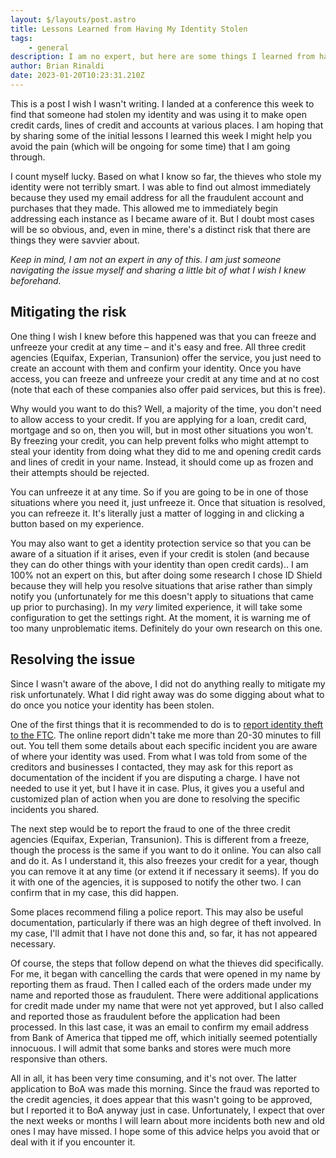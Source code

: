 ```yaml
---
layout: $/layouts/post.astro
title: Lessons Learned from Having My Identity Stolen
tags:
    - general
description: I am no expert, but here are some things I learned from having my identity stolen this week.
author: Brian Rinaldi
date: 2023-01-20T10:23:31.210Z
---
```


This is a post I wish I wasn't writing. I landed at a conference this week to find that someone had stolen my identity and was using it to make open credit cards, lines of credit and accounts at various places. I am hoping that by sharing some of the initial lessons I learned this week I might help you avoid the pain (which will be ongoing for some time) that I am going through.

I count myself lucky. Based on what I know so far, the thieves who stole my identity were not terribly smart. I was able to find out almost immediately because they used my email address for all the fraudulent account and purchases that they made. This allowed me to immediately begin addressing each instance as I became aware of it. But I doubt most cases will be so obvious, and, even in mine, there's a distinct risk that there are things they were savvier about.

_Keep in mind, I am not an expert in any of this. I am just someone navigating the issue myself and sharing a little bit of what I wish I knew beforehand._

## Mitigating the risk

One thing I wish I knew before this happened was that you can freeze and unfreeze your credit at any time – and it's easy and free. All three credit agencies (Equifax, Experian, Transunion) offer the service, you just need to create an account with them and confirm your identity. Once you have access, you can freeze and unfreeze your credit at any time and at no cost (note that each of these companies also offer paid services, but this is free).

Why would you want to do this? Well, a majority of the time, you don't need to allow access to your credit. If you are applying for a loan, credit card, mortgage and so on, then you will, but in most other situations you won't. By freezing your credit, you can help prevent folks who might attempt to steal your identity from doing what they did to me and opening credit cards and lines of credit in your name. Instead, it should come up as frozen and their attempts should be rejected.

You can unfreeze it at any time. So if you are going to be in one of those situations where you need it, just unfreeze it. Once that situation is resolved, you can refreeze it. It's literally just a matter of logging in and clicking a button based on my experience.

You may also want to get a identity protection service so that you can be aware of a situation if it arises, even if your credit is stolen (and because they can do other things with your identity than open credit cards).. I am 100% not an expert on this, but after doing some research I chose ID Shield because they will help you resolve situations that arise rather than simply notify you (unfortunately for me this doesn't apply to situations that came up prior to purchasing). In my _very_ limited experience, it will take some configuration to get the settings right. At the moment, it is warning me of too many unproblematic items. Definitely do your own research on this one.

## Resolving the issue

Since I wasn't aware of the above, I did not do anything really to mitigate my risk unfortunately. What I did right away was do some digging about what to do once you notice your identity has been stolen.

One of the first things that it is recommended to do is to [report identity theft to the FTC](https://www.identitytheft.gov/). The online report didn't take me more than 20-30 minutes to fill out. You tell them some details about each specific incident you are aware of where your identity was used. From what I was told from some of the creditors and businesses I contacted, they may ask for this report as documentation of the incident if you are disputing a charge. I have not needed to use it yet, but I have it in case. Plus, it gives you a useful and customized plan of action when you are done to resolving the specific incidents you shared.

The next step would be to report the fraud to one of the three credit agencies (Equifax, Experian, Transunion). This is different from a freeze, though the process is the same if you want to do it online. You can also call and do it. As I understand it, this also freezes your credit for a year, though you can remove it at any time (or extend it if necessary it seems). If you do it with one of the agencies, it is supposed to notify the other two. I can confirm that in my case, this did happen.

Some places recommend filing a police report. This may also be useful documentation, particularly if there was an high degree of theft involved. In my case, I'll admit that I have not done this and, so far, it has not appeared necessary.

Of course, the steps that follow depend on what the thieves did specifically. For me, it began with cancelling the cards that were opened in my name by reporting them as fraud. Then I called each of the orders made under my name and reported those as fraudulent. There were additional applications for credit made under my name that were not yet approved, but I also called and reported those as fraudulent before the application had been processed. In this last case, it was an email to confirm my email address from Bank of America that tipped me off, which initially seemed potentially innocuous. I will admit that some banks and stores were much more responsive than others.

All in all, it has been very time consuming, and it's not over. The latter application to BoA was made this morning. Since the fraud was reported to the credit agencies, it does appear that this wasn't going to be approved, but I reported it to BoA anyway just in case. Unfortunately, I expect that over the next weeks or months I will learn about more incidents both new and old ones I may have missed. I hope some of this advice helps you avoid that or deal with it if you encounter it.